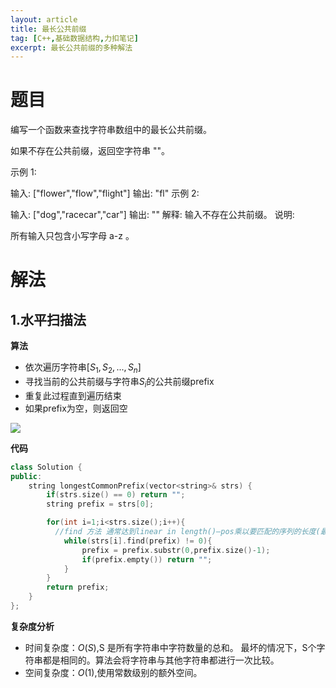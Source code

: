 ```yaml
---
layout: article
title: 最长公共前缀
tag: [C++,基础数据结构,力扣笔记]
excerpt: 最长公共前缀的多种解法
---
```


# 题目
编写一个函数来查找字符串数组中的最长公共前缀。

如果不存在公共前缀，返回空字符串 ""。

示例 1:
>
输入: ["flower","flow","flight"]
输出: "fl"
示例 2:

>
输入: ["dog","racecar","car"]
输出: ""
解释: 输入不存在公共前缀。
说明:

所有输入只包含小写字母 a-z 。

# 解法
## 1.水平扫描法

**算法**
- 依次遍历字符串$[S_1,S_2,...,S_n]$
- 寻找当前的公共前缀与字符串$S_i$的公共前缀prefix
- 重复此过程直到遍历结束
- 如果prefix为空，则返回空

![](https://cdn.jsdelivr.net/gh/Mronne/MarkDownImg/img/20200321210349.png)

**代码**
```Cpp
class Solution {
public:
    string longestCommonPrefix(vector<string>& strs) {
        if(strs.size() == 0) return "";
        string prefix = strs[0];

        for(int i=1;i<strs.size();i++){
          //find 方法 通常达到linear in length()—pos乘以要匹配的序列的长度(最坏情况)。
            while(strs[i].find(prefix) != 0){
                prefix = prefix.substr(0,prefix.size()-1);
                if(prefix.empty()) return "";
            }
        }
        return prefix;
    }
};
```

**复杂度分析**
- 时间复杂度：$O(S)$,S 是所有字符串中字符数量的总和。
最坏的情况下，S个字符串都是相同的。算法会将字符串与其他字符串都进行一次比较。
- 空间复杂度：$O(1)$,使用常数级别的额外空间。
​
